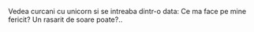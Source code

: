 Vedea curcani cu unicorn si se intreaba dintr-o data: Ce ma face pe mine fericit?
Un rasarit de soare poate?..